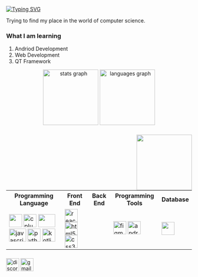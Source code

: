 [![Typing SVG](https://readme-typing-svg.herokuapp.com?font=Fira+Code&duration=3000&pause=100&color=47F713&width=435&lines=Hello+there....+;My+Name+is+Bhumit)](https://git.io/typing-svg)

Trying to find my place in the world of computer science.

### What I am learning 
1. Andriod Development
2. Web Development
3. QT Framework

<div align="center">
  <img src="https://github-readme-stats.vercel.app/api?hide_title=false&hide_rank=false&show_icons=true&include_all_commits=true&count_private=true&disable_animations=false&theme=dracula&locale=en&hide_border=false&username=BhumitRohilla" height="150" alt="stats graph"  />
  <img src="https://github-readme-stats.vercel.app/api/top-langs?locale=en&hide_title=false&layout=compact&card_width=320&langs_count=5&theme=dracula&hide_border=false&username=BhumitRohilla" height="150" alt="languages graph"  />
</div>

###

<img align="right" height="150" src="https://media.tenor.com/uYP_Nkq8VPsAAAAd/coding-hello-world.gif"  />

###

<div align="left">
  <table>
    <tr>
      <th>Programming Language</th>
      <th>Front End</th>
      <th>Back End</th>
      <th>Programming Tools</th>
      <th>Database</th>
    </tr>
    <tr>
      <td>
        <img src="https://cdn.jsdelivr.net/gh/devicons/devicon/icons/c/c-original.svg" height="35" widht="46"/>
        <a href="https://gcc.gnu.org/"><img src="https://cdn.jsdelivr.net/gh/devicons/devicon/icons/cplusplus/cplusplus-original.svg" height="35" widht="46" alt="cplusplus" /></a>
        <a href="https://www.oracle.com/in/java/"><img src="https://cdn.jsdelivr.net/gh/devicons/devicon/icons/java/java-original-wordmark.svg" height=35 width=46/></a>
        <a href="https://developer.mozilla.org/en-US/docs/Web/JavaScript"><img src="https://cdn.jsdelivr.net/gh/devicons/devicon/icons/javascript/javascript-original.svg" height="35" width="46" alt="javascript logo"  /></a>
  <img src="https://cdn.jsdelivr.net/gh/devicons/devicon/icons/python/python-original.svg"  height="35" widht="46"alt="python logo"  />
  <img src="https://cdn.jsdelivr.net/gh/devicons/devicon/icons/kotlin/kotlin-original.svg"  height="35" widht="46" alt="kotlin logo" />
      </td>
      <td>        
        <img src="https://cdn.jsdelivr.net/gh/devicons/devicon/icons/react/react-original.svg" height="35" widht="46" alt="react logo"  />
        <img src="https://cdn.jsdelivr.net/gh/devicons/devicon/icons/html5/html5-original.svg" height="35" widht="46" alt="html5 logo"  />
        <img src="https://cdn.jsdelivr.net/gh/devicons/devicon/icons/css3/css3-original.svg" height="35" widht="46" alt="css3 logo"  />
      </td>
      <td></td>
      <td> 
      <img src="https://cdn.jsdelivr.net/gh/devicons/devicon/icons/figma/figma-original.svg" height="35" widht="46" alt="figma logo" />
      <a href="https://developer.android.com/"><img src="https://cdn.jsdelivr.net/gh/devicons/devicon/icons/androidstudio/androidstudio-original.svg" height="35" widht="46" alt="android"/></a></td>
    <td><img src="https://cdn.jsdelivr.net/gh/devicons/devicon/icons/oracle/oracle-original.svg" height="35" widht="46"/></td>
    </tr>
  </table>
  
  
  
 
  
  
  
  
  
          
</div>

###

<div align="left">
  <a href="404"><img src="https://img.shields.io/static/v1?message=Discord&logo=discord&label=&color=7289DA&logoColor=white&labelColor=&style=for-the-badge" height="35" alt="discord logo"  /></a>
  <a href="mailto:bhumit73rohilla@gamil.com"><img src="https://img.shields.io/static/v1?message=Gmail&logo=gmail&label=&color=D14836&logoColor=white&labelColor=&style=for-the-badge" height="35" alt="gmail logo"  /></a>
  <a href="https://www.linkedin.com/in/bhumit-rohilla-54673b199/><img src="https://img.shields.io/static/v1?message=LinkedIn&logo=linkedin&label=&color=0077B5&logoColor=white&labelColor=&style=for-the-badge" height="35" alt="linkedin logo"  /></a>
</div>

###

<br clear="both">

###

